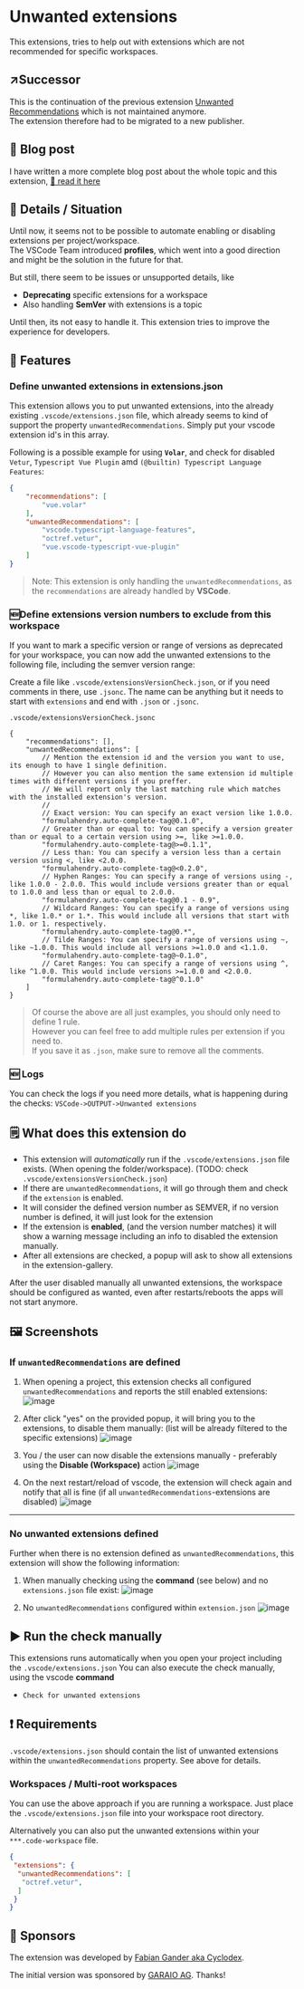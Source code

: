 # Unwanted extensions

This extensions, tries to help out with extensions which are not recommended for specific workspaces.

## ↗️Successor

This is the continuation of the previous extension [Unwanted Recommendations](https://marketplace.visualstudio.com/items?itemName=GARAIOAG.garaio-vscode-unwanted-recommendations) which is not maintained anymore.  
The extension therefore had to be migrated to a new publisher.

## 📖 Blog post

I have written a more complete blog post about the whole topic and this extension, [👀 read it here](https://www.garaio.com/blog/vscode-extensions-unwanted-recommendations)

## 🚧 Details / Situation

Until now, it seems not to be possible to automate enabling or disabling extensions per project/workspace.  
The VSCode Team introduced **profiles**, which went into a good direction and might be the solution in the future for that.  

But still, there seem to be issues or unsupported details, like

* **Deprecating** specific extensions for a workspace
* Also handling **SemVer** with extensions is a topic

Until then, its not easy to handle it. This extension tries to improve the experience for developers.

## 🧩 Features

### Define unwanted extensions in extensions.json

This extension allows you to put unwanted extensions, into the already existing `.vscode/extensions.json` file, which already seems to kind of support the property `unwantedRecommendations`. Simply put your vscode extension id's in this array.

Following is a possible example for using **`Volar`**, and check for disabled `Vetur`, `Typescript Vue Plugin` amd `(@builtin) Typescript Language Features`:

```json
{
    "recommendations": [
        "vue.volar"
    ],
    "unwantedRecommendations": [
        "vscode.typescript-language-features",
        "octref.vetur",
        "vue.vscode-typescript-vue-plugin"
    ]
}
```

> Note: This extension is only handling the `unwantedRecommendations`, as the `recommendations` are already handled by **VSCode**.

### 🆕Define extensions version numbers to exclude from this workspace

If you want to mark a specific version or range of versions as deprecated for your workspace, you can now add the unwanted extensions to the following file, including the semver version range:

Create a file like `.vscode/extensionsVersionCheck.json`, or if you need comments in there, use `.jsonc`.
The name can be anything but it needs to start with `extensions` and end with `.json` or `.jsonc`.

`.vscode/extensionsVersionCheck.jsonc`
```jsonc
{
    "recommendations": [],
    "unwantedRecommendations": [
        // Mention the extension id and the version you want to use, its enough to have 1 single definition.
        // However you can also mention the same extension id multiple times with different versions if you preffer.
        // We will report only the last matching rule which matches with the installed extension's version.
        // 
        // Exact version: You can specify an exact version like 1.0.0.
        "formulahendry.auto-complete-tag@0.1.0",
        // Greater than or equal to: You can specify a version greater than or equal to a certain version using >=, like >=1.0.0.
        "formulahendry.auto-complete-tag@>=0.1.1",
        // Less than: You can specify a version less than a certain version using <, like <2.0.0.
        "formulahendry.auto-complete-tag@<0.2.0",
        // Hyphen Ranges: You can specify a range of versions using -, like 1.0.0 - 2.0.0. This would include versions greater than or equal to 1.0.0 and less than or equal to 2.0.0.
        "formulahendry.auto-complete-tag@0.1 - 0.9",
        // Wildcard Ranges: You can specify a range of versions using *, like 1.0.* or 1.*. This would include all versions that start with 1.0. or 1. respectively.
        "formulahendry.auto-complete-tag@0.*",
        // Tilde Ranges: You can specify a range of versions using ~, like ~1.0.0. This would include all versions >=1.0.0 and <1.1.0.
        "formulahendry.auto-complete-tag@~0.1.0",
        // Caret Ranges: You can specify a range of versions using ^, like ^1.0.0. This would include versions >=1.0.0 and <2.0.0.
        "formulahendry.auto-complete-tag@^0.1.0"
    ]
}
```

> Of course the above are all just examples, you should only need to define 1 rule.  
> However you can feel free to add multiple rules per extension if you need to.  
> If you save it as `.json`, make sure to remove all the comments.

### 🆕 Logs

You can check the logs if you need more details, what is happening during the checks: `VSCode->OUTPUT->Unwanted extensions`

## 🗒️ What does this extension do

* This extension will *automatically* run if the `.vscode/extensions.json` file exists. (When opening the folder/workspace). (TODO: check `.vscode/extensionsVersionCheck.json`)
* If there are `unwantedRecommendations`, it will go through them and check if the `extension` is enabled.
* It will consider the defined version number as SEMVER, if no version number is defined, it will just look for the extension
* If the extension is **enabled**, (and the version number matches) it will show a warning message including an info to disabled the extension manually.
* After all extensions are checked, a popup will ask to show all extensions in the extension-gallery.

After the user disabled manually all unwanted extensions, the workspace should be configured as wanted, even after restarts/reboots the apps will not start anymore.

<!-- For example if there is an image subfolder under your extension project workspace:

\!\[feature X\]\(images/feature-x.png\)

> Tip: Many popular extensions utilize animations. This is an excellent way to show off your extension! We recommend short, focused animations that are easy to follow. -->

## 🖼️ Screenshots

### If `unwantedRecommendations` are defined

1. When opening a project, this extension checks all configured `unwantedRecommendations` and reports the still enabled extensions:
![image](https://user-images.githubusercontent.com/840929/211357086-5c4428ac-d849-4fd4-b178-68e84a513e0b.png)

1. After click "yes" on the provided popup, it will bring you to the extensions, to disable them manually: (list will be already filtered to the specific extensions)
![image](https://user-images.githubusercontent.com/840929/211357256-536e539e-c6e0-4e3a-9419-a9412304faf2.png)

1. You / the user can now disable the extensions manually - preferably using the **Disable (Workspace)** action
![image](https://user-images.githubusercontent.com/840929/211357536-c6de209c-f52d-4ff8-b1b8-5e5349de04b0.png)

1. On the next restart/reload of vscode, the extension will check again and notify that all is fine (if all `unwantedRecommendations`-extensions are disabled)
![image](https://user-images.githubusercontent.com/840929/211357704-63f4c7f0-f393-4155-abe7-0798f3d5fe77.png)

----

### No unwanted extensions defined

Further when there is no extension defined as `unwantedRecommendations`, this extension will show the following information:

1. When manually checking using the **command** (see below) and no `extensions.json` file exist:
![image](https://user-images.githubusercontent.com/840929/211356852-d2d72204-4ae8-4514-a86b-e5ac5660d2b6.png)

1. No `unwantedRecommendations` configured within `extension.json`
![image](https://user-images.githubusercontent.com/840929/211356601-e160749a-4da4-4fe9-8ec1-c6f35639f93e.png)

## ▶️ Run the check manually

This extensions runs automatically when you open your project including the `.vscode/extensions.json`
You can also execute the check manually, using the vscode **command**

* `Check for unwanted extensions`

## ❗ Requirements

`.vscode/extensions.json` should contain the list of unwanted extensions within the `unwantedRecommendations` property. See above for details.

### Workspaces / Multi-root workspaces

You can use the above approach if you are running a workspace.
Just place the `.vscode/extensions.json` file into your workspace root directory.

Alternatively you can also put the unwanted extensions within your `***.code-workspace` file.

```json
{
 "extensions": {
  "unwantedRecommendations": [
   "octref.vetur",
  ]
 }
}
```

## 🎉 Sponsors

The extension was developed by [Fabian Gander aka Cyclodex](https://github.com/Cyclodex).

The initial version was sponsored by [GARAIO AG](https://www.garaio.com). Thanks!
